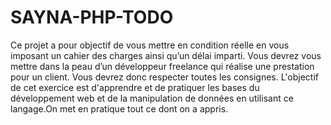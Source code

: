 # SAYNA-PHP-TODO

Ce projet a pour objectif de vous mettre en condition réelle en vous imposant un cahier
des charges ainsi qu’un délai imparti. Vous devrez vous mettre dans la peau d’un
développeur freelance qui réalise une prestation pour un client. Vous devrez donc
respecter toutes les consignes.
L'objectif de cet exercice est d'apprendre et de pratiquer les bases du développement
web et de la manipulation de données en utilisant ce langage.On met en pratique tout
ce dont on a appris.
